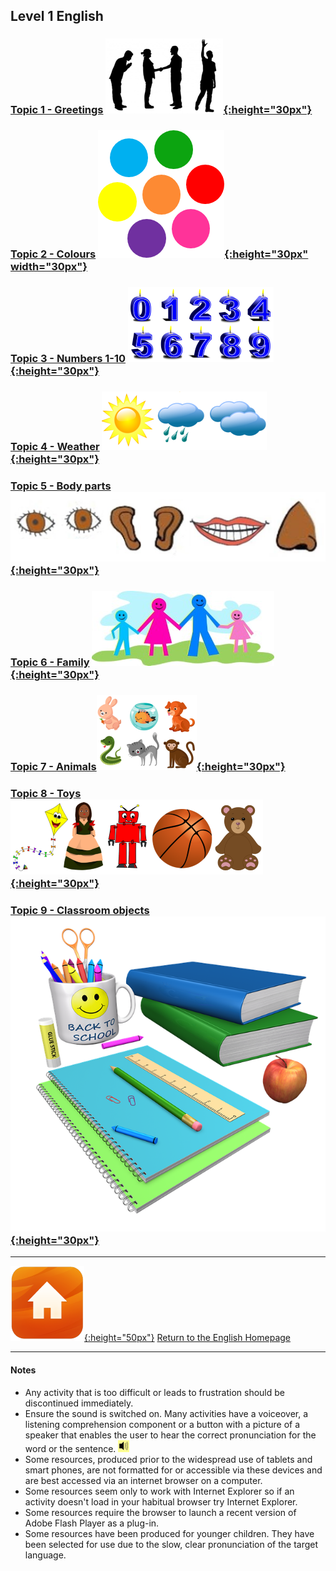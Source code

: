 <head>
<!-- Global site tag (gtag.js) - Google Analytics -->
<script async src="https://www.googletagmanager.com/gtag/js?id=UA-110947112-3"></script>
<script>
  window.dataLayer = window.dataLayer || [];
  function gtag(){dataLayer.push(arguments);}
  gtag('js', new Date());

  gtag('config', 'UA-110947112-3');
</script>
</head>

## Level 1 English

### [Topic 1 - Greetings](https://1blockatatime.github.io/English/Greetings_A) [![gtsym](/images/gtsym.PNG){:height="30px"}](https://1blockatatime.github.io/English/Greetings_A)
### [Topic 2 - Colours](https://1blockatatime.github.io/English/Colours_A) [![colmix](/images/colmix.png){:height="30px" width="30px"}](https://1blockatatime.github.io/English/Colours_A)
### [Topic 3 - Numbers 1-10](https://1blockatatime.github.io/English/Number_A) [![numb2](/images/numb2.PNG){:height="30px"}](https://1blockatatime.github.io/English/Number_A)
### [Topic 4 - Weather](https://1blockatatime.github.io/English/Weather_A) [![wsym](/images/wsym.PNG){:height="30px"}](https://1blockatatime.github.io/English/Weather_A)
### [Topic 5 - Body parts](https://1blockatatime.github.io/English/Body_Parts_A) [![body](/images/body.PNG){:height="30px"}](https://1blockatatime.github.io/English/Body_Parts_A)
### [Topic 6 - Family](https://1blockatatime.github.io/English/Family_A) [![fam](/images/fam.jpg){:height="30px"}](https://1blockatatime.github.io/English/Family_A)
### [Topic 7 - Animals](https://1blockatatime.github.io/English/Animals_A)[![anim](/images/anim.PNG){:height="30px"}](https://1blockatatime.github.io/English/Animals_A)
### [Topic 8 - Toys](https://1blockatatime.github.io/English/Toys_A) [![toys](/images/toys.PNG){:height="30px"}](https://1blockatatime.github.io/English/Toys_A)
### [Topic 9 - Classroom objects](https://1blockatatime.github.io/English/Classroom_Objects_A) [![classo](/images/classo.png){:height="30px"}](https://1blockatatime.github.io/English/Classroom_Objects_A)

<!--
#### [Topic 5 - Actions](https://1blockatatime.github.io/English/Actions_A) [![stand](/images/stand.png){:height="30px"}](https://1blockatatime.github.io/English/Actions_A)
#### [Topic 13 - Food](https://1blockatatime.github.io/English/Food_A)
#### [Topic 12 - Shapes](https://1blockatatime.github.io/English/Shapes_A) [![shape](/images/shape.PNG){:height="30px"}](https://1blockatatime.github.io/English/Shapes_A)
### [Topic 11 - Feelings/needs](https://1blockatatime.github.io/English/Feelings_A) [![prep](/images/hoyt.png){:height="30px"}](https://1blockatatime.github.io/English/Feelings_A)
### [Topic 10 - Prepositions of Place](https://1blockatatime.github.io/English/Prep_Place_A) [![prep](/images/prep.png){:height="30px"}](https://1blockatatime.github.io/English/Prep_Place_A)
-->

***
[![home](/images/home.png){:height="50px"}](https://1blockatatime.github.io/English) [Return to the English Homepage](https://1blockatatime.github.io/English)

***
#### Notes
* Any activity that is too difficult or leads to frustration should be discontinued immediately.
* Ensure the sound is switched on. Many activities have a voiceover, a listening comprehension component or a button with a picture of a speaker that enables the user to hear the correct pronunciation for the word or the sentence. ![spkr2](/images/spkr2.PNG)
* Some resources, produced prior to the widespread use of tablets and smart phones, are not formatted for or accessible via these devices and are best accessed via an internet browser on a computer.
* Some resources seem only to work with Internet Explorer so if an activity doesn't load in your habitual browser try Internet Explorer.
* Some resources require the browser to launch a recent version of Adobe Flash Player as a plug-in.
* Some resources have been produced for younger children. They have been selected for use due to the slow, clear pronunciation of the target language.
